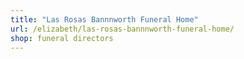 ```yaml
---
title: "Las Rosas Bannnworth Funeral Home"
url: /elizabeth/las-rosas-bannnworth-funeral-home/
shop: funeral directors
---
```

